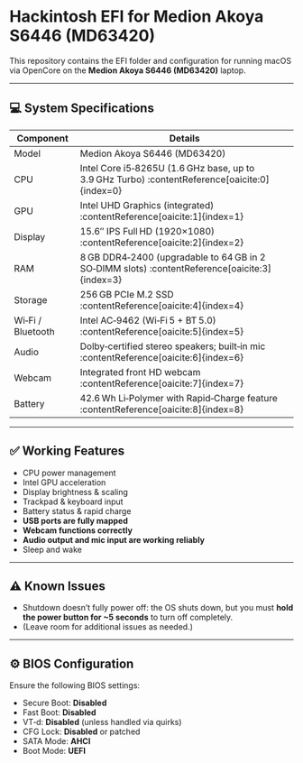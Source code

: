 # Hackintosh EFI for Medion Akoya **S6446 (MD63420)**

This repository contains the EFI folder and configuration for running macOS via OpenCore on the **Medion Akoya S6446 (MD63420)** laptop.

---

## 💻 System Specifications

| Component        | Details                                                    |
|------------------|-------------------------------------------------------------|
| Model            | Medion Akoya S6446 (MD63420)                                |
| CPU              | Intel Core i5‑8265U (1.6 GHz base, up to 3.9 GHz Turbo) :contentReference[oaicite:0]{index=0} |
| GPU              | Intel UHD Graphics (integrated) :contentReference[oaicite:1]{index=1}       |
| Display          | 15.6″ IPS Full HD (1920×1080) :contentReference[oaicite:2]{index=2} |
| RAM              | 8 GB DDR4‑2400 (upgradable to 64 GB in 2 SO‑DIMM slots) :contentReference[oaicite:3]{index=3} |
| Storage          | 256 GB PCIe M.2 SSD :contentReference[oaicite:4]{index=4}     |
| Wi‑Fi / Bluetooth| Intel AC‑9462 (Wi‑Fi 5 + BT 5.0) :contentReference[oaicite:5]{index=5}     |
| Audio            | Dolby‑certified stereo speakers; built‑in mic :contentReference[oaicite:6]{index=6} |
| Webcam           | Integrated front HD webcam :contentReference[oaicite:7]{index=7} |
| Battery          | 42.6 Wh Li‑Polymer with Rapid‑Charge feature :contentReference[oaicite:8]{index=8} |

---

## ✅ Working Features

- CPU power management  
- Intel GPU acceleration  
- Display brightness & scaling  
- Trackpad & keyboard input  
- Battery status & rapid charge  
- **USB ports are fully mapped**  
- **Webcam functions correctly**  
- **Audio output and mic input are working reliably**  
- Sleep and wake  

---

## ⚠️ Known Issues

- Shutdown doesn’t fully power off: the OS shuts down, but you must **hold the power button for ~5 seconds** to turn off completely.  
- (Leave room for additional issues as needed.)

---

## ⚙️ BIOS Configuration

Ensure the following BIOS settings:

- Secure Boot: **Disabled**  
- Fast Boot: **Disabled**  
- VT‑d: **Disabled** (unless handled via quirks)  
- CFG Lock: **Disabled** or patched  
- SATA Mode: **AHCI**  
- Boot Mode: **UEFI**

